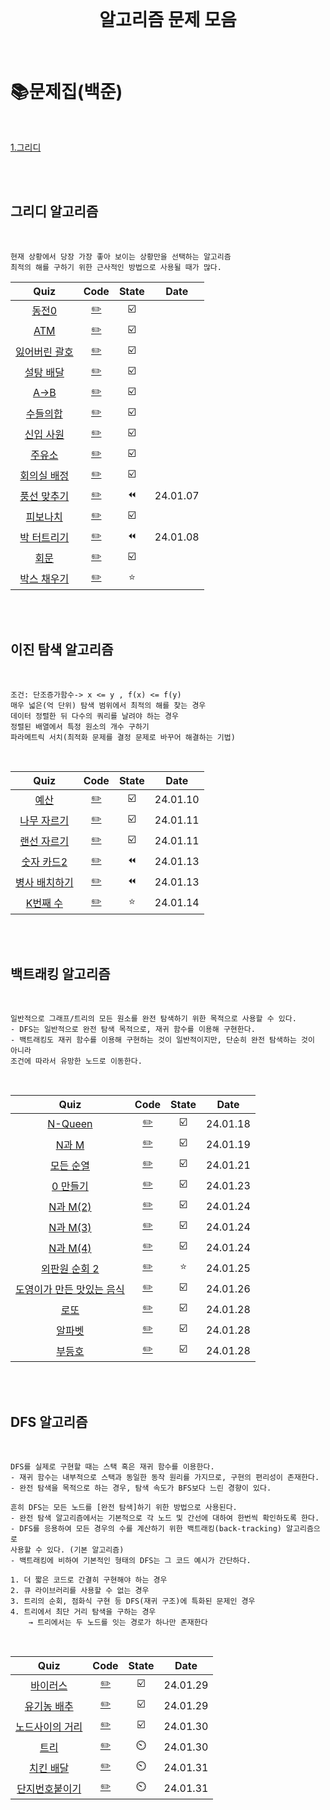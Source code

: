 <div align="center">
  <br />
  <h1> 알고리즘 문제 모음</h1>
  <br />
</div>

# 📚문제집(백준)

<br />

[1.그리디](#그리디-알고리즘)

<br />
<br />

## 그리디 알고리즘

<br />

```plaintext
현재 상황에서 당장 가장 좋아 보이는 상황만을 선택하는 알고리즘
최적의 해를 구하기 위한 근사적인 방법으로 사용될 때가 많다.
```

|                         Quiz                          |              Code              | State |   Date   |
| :---------------------------------------------------: | :----------------------------: | :---: | :------: |
|    [동전0](https://www.acmicpc.net/problem/11047)     |    [✏️](./greedy/동전0.js)     |  ☑️   |          |
|     [ATM](https://www.acmicpc.net/problem/11399)      |     [✏️](./greedy/atm.js)      |  ☑️   |          |
| [잃어버린 괄호](https://www.acmicpc.net/problem/1541) | [✏️](./greedy/잃어버린괄호.js) |  ☑️   |          |
|   [설탕 배달](https://www.acmicpc.net/problem/2839)   |   [✏️](./greedy/설탕배달.js)   |  ☑️   |          |
|     [A->B](https://www.acmicpc.net/problem/16953)     |    [✏️](./greedy/A에서B.js)    |  ☑️   |          |
|   [수들의합](https://www.acmicpc.net/problem/1789)    |   [✏️](./greedy/수들의합.js)   |  ☑️   |          |
|   [신입 사원](https://www.acmicpc.net/problem/1946)   |   [✏️](./greedy/신입사원.js)   |  ☑️   |          |
|    [주유소](https://www.acmicpc.net/problem/13305)    |    [✏️](./greedy/주유소.js)    |  ☑️   |          |
|  [회의실 배정](https://www.acmicpc.net/problem/1931)  |  [✏️](./greedy/회의실배정.js)  |  ☑️   |          |
| [풍선 맞추기](https://www.acmicpc.net/problem/11509)  |  [✏️](./greedy/풍선맞추기.js)  |  ⏪   | 24.01.07 |
|   [피보나치](https://www.acmicpc.net/problem/9009)    |   [✏️](./greedy/피보나치.js)   |  ☑️   |          |
| [박 터트리기](https://www.acmicpc.net/problem/19939)  |  [✏️](./greedy/박터트리기.js)  |  ⏪   | 24.01.08 |
|     [회문](https://www.acmicpc.net/problem/17609)     |     [✏️](./greedy/회문.js)     |  ☑️   |          |
|  [박스 채우기](https://www.acmicpc.net/problem/1493)  |  [✏️](./greedy/박스채우기.js)  |  ⭐   |          |

<br />
<br />

## 이진 탐색 알고리즘

<br />

```plaintext
조건: 단조증가함수-> x <= y , f(x) <= f(y)
매우 넓은(억 단위) 탐색 범위에서 최적의 해를 찾는 경우
데이터 정렬한 뒤 다수의 쿼리를 날려야 하는 경우
정렬된 배열에서 특정 원소의 개수 구하기
파라메트릭 서치(최적화 문제를 결정 문제로 바꾸어 해결하는 기법)
```

<br />

|                          Quiz                          |                 Code                 | State |   Date   |
| :----------------------------------------------------: | :----------------------------------: | :---: | :------: |
|      [예산](https://www.acmicpc.net/problem/2512)      |     [✏️](./binarySearch/예산.js)     |  ☑️   | 24.01.10 |
|  [나무 자르기](https://www.acmicpc.net/problem/2805)   |  [✏️](./binarySearch/나무자르기.js)  |  ☑️   | 24.01.11 |
|  [랜선 자르기](https://www.acmicpc.net/problem/1654)   |  [✏️](./binarySearch/랜선자르기.js)  |  ☑️   | 24.01.11 |
|  [숫자 카드2](https://www.acmicpc.net/problem/10816)   |  [✏️](./binarySearch/숫자카드2.js)   |  ⏪   | 24.01.13 |
| [병사 배치하기](https://www.acmicpc.net/problem/18353) | [✏️](./binarySearch/병사배치하기.js) |  ⏪   | 24.01.13 |
|    [K번째 수](https://www.acmicpc.net/problem/1300)    |   [✏️](./binarySearch/k번째수.js)    |  ⭐   | 24.01.14 |

<br />
<br />

## 백트래킹 알고리즘

<br />

```plaintext
일반적으로 그래프/트리의 모든 원소를 완전 탐색하기 위한 목적으로 사용할 수 있다.
- DFS는 일반적으로 완전 탐색 목적으로, 재귀 함수를 이용해 구현한다.
- 백트래킹도 재귀 함수를 이용해 구현하는 것이 일반적이지만, 단순히 완전 탐색하는 것이 아니라
조건에 따라서 유망한 노드로 이동한다.
```

<br />

|                               Quiz                                |                 Code                 | State |   Date   |
| :---------------------------------------------------------------: | :----------------------------------: | :---: | :------: |
|          [N-Queen](https://www.acmicpc.net/problem/9663)          |     [✏️](./백트래킹/n-queen.js)      |  ☑️   | 24.01.18 |
|          [N과 M](https://www.acmicpc.net/problem/15649)           |       [✏️](./백트래킹/n과m.js)       |  ☑️   | 24.01.19 |
|        [모든 순열](https://www.acmicpc.net/problem/10974)         |     [✏️](./백트래킹/모든순열.js)     |  ☑️   | 24.01.21 |
|         [0 만들기](https://www.acmicpc.net/problem/7490)          |     [✏️](./백트래킹/0만들기.js)      |  ☑️   | 24.01.23 |
|         [N과 M(2)](https://www.acmicpc.net/problem/15650)         |      [✏️](./백트래킹/n과m2.js)       |  ☑️   | 24.01.24 |
|         [N과 M(3)](https://www.acmicpc.net/problem/15651)         |      [✏️](./백트래킹/n과m3.js)       |  ☑️   | 24.01.24 |
|         [N과 M(4)](https://www.acmicpc.net/problem/15652)         |      [✏️](./백트래킹/n과m4.js)       |  ☑️   | 24.01.24 |
|      [외판원 순회 2](https://www.acmicpc.net/problem/10971)       |   [✏️](./백트래킹/외판원순회2.js)    |  ⭐   | 24.01.25 |
| [도영이가 만든 맛있는 음식](https://www.acmicpc.net/problem/2961) | [✏️](./백트래킹/도영이가만든음식.js) |  ☑️   | 24.01.26 |
|           [로또](https://www.acmicpc.net/problem/6603)            |       [✏️](./백트래킹/로또.js)       |  ☑️   | 24.01.28 |
|          [알파벳](https://www.acmicpc.net/problem/1987)           |      [✏️](./백트래킹/알파벳.js)      |  ☑️   | 24.01.28 |
|          [부등호](https://www.acmicpc.net/problem/2529)           |      [✏️](./백트래킹/부등호.js)      |  ☑️   | 24.01.28 |

<br />
<br />

## DFS 알고리즘

<br />

```plaintext
DFS를 실제로 구현할 때는 스택 혹은 재귀 함수를 이용한다.
- 재귀 함수는 내부적으로 스택과 동일한 동작 원리를 가지므로, 구현의 편리성이 존재한다.
- 완전 탐색을 목적으로 하는 경우, 탐색 속도가 BFS보다 느린 경향이 있다.

흔히 DFS는 모든 노드를 [완전 탐색]하기 위한 방법으로 사용된다.
- 완전 탐색 알고리즘에서는 기본적으로 각 노드 및 간선에 대하여 한번씩 확인하도록 한다.
- DFS를 응용하여 모든 경우의 수를 계산하기 위한 백트래킹(back-tracking) 알고리즘으로
사용할 수 있다. (기본 알고리즘)
- 백트래킹에 비하여 기본적인 형태의 DFS는 그 코드 예시가 간단하다.

1. 더 짧은 코드로 간결히 구현해야 하는 경우
2. 큐 라이브러리를 사용할 수 없는 경우
3. 트리의 순회, 점화식 구현 등 DFS(재귀 구조)에 특화된 문제인 경우
4. 트리에서 최단 거리 탐색을 구하는 경우
    → 트리에서는 두 노드를 잇는 경로가 하나만 존재한다
```

<br />

|                          Quiz                           |             Code              | State |   Date   |
| :-----------------------------------------------------: | :---------------------------: | :---: | :------: |
|    [바이러스](https://www.acmicpc.net/problem/2606)     |    [✏️](./dfs/바이러스.js)    |  ☑️   | 24.01.29 |
|   [유기농 배추](https://www.acmicpc.net/problem/1012)   |   [✏️](./dfs/유기농배추.js)   |  ☑️   | 24.01.29 |
| [노드사이의 거리](https://www.acmicpc.net/problem/1240) | [✏️](./dfs/노드사이의거리.js) |  ☑️   | 24.01.30 |
|      [트리](https://www.acmicpc.net/problem/4803)       |      [✏️](./dfs/트리.js)      |  ⏲️   | 24.01.30 |
|   [치킨 배달](https://www.acmicpc.net/problem/15686)    |    [✏️](./dfs/치킨배달.js)    |  ⏲️   | 24.01.31 |
| [단지번호붙이기](https://www.acmicpc.net/problem/2667)  | [✏️](./dfs/단지번호붙이기.js) |  ⏲️   | 24.01.31 |
